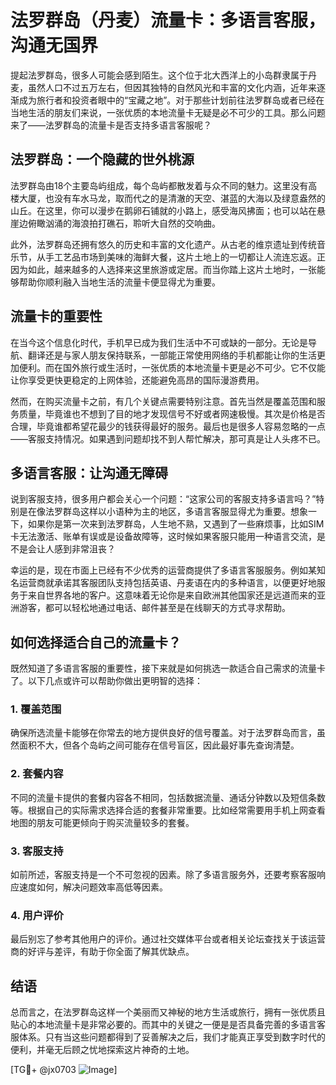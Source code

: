 # 法罗群岛（丹麦）流量卡：多语言客服，沟通无国界

提起法罗群岛，很多人可能会感到陌生。这个位于北大西洋上的小岛群隶属于丹麦，虽然人口不过五万左右，但因其独特的自然风光和丰富的文化内涵，近年来逐渐成为旅行者和投资者眼中的“宝藏之地”。对于那些计划前往法罗群岛或者已经在当地生活的朋友们来说，一张优质的本地流量卡无疑是必不可少的工具。那么问题来了——法罗群岛的流量卡是否支持多语言客服呢？

## 法罗群岛：一个隐藏的世外桃源

法罗群岛由18个主要岛屿组成，每个岛屿都散发着与众不同的魅力。这里没有高楼大厦，也没有车水马龙，取而代之的是清澈的天空、湛蓝的大海以及绿意盎然的山丘。在这里，你可以漫步在鹅卵石铺就的小路上，感受海风拂面；也可以站在悬崖边俯瞰汹涌的海浪拍打礁石，聆听大自然的交响曲。

此外，法罗群岛还拥有悠久的历史和丰富的文化遗产。从古老的维京遗址到传统音乐节，从手工艺品市场到美味的海鲜大餐，这片土地上的一切都让人流连忘返。正因为如此，越来越多的人选择来这里旅游或定居。而当你踏上这片土地时，一张能够帮助你顺利融入当地生活的流量卡便显得尤为重要。

## 流量卡的重要性

在当今这个信息化时代，手机早已成为我们生活中不可或缺的一部分。无论是导航、翻译还是与家人朋友保持联系，一部能正常使用网络的手机都能让你的生活更加便利。而在国外旅行或生活时，一张优质的本地流量卡更是必不可少。它不仅能让你享受更快更稳定的上网体验，还能避免高昂的国际漫游费用。

然而，在购买流量卡之前，有几个关键点需要特别注意。首先当然是覆盖范围和服务质量，毕竟谁也不想到了目的地才发现信号不好或者网速极慢。其次是价格是否合理，毕竟谁都希望花最少的钱获得最好的服务。最后也是很多人容易忽略的一点——客服支持情况。如果遇到问题却找不到人帮忙解决，那可真是让人头疼不已。

## 多语言客服：让沟通无障碍

说到客服支持，很多用户都会关心一个问题：“这家公司的客服支持多语言吗？”特别是在像法罗群岛这样以小语种为主的地区，多语言客服显得尤为重要。想象一下，如果你是第一次来到法罗群岛，人生地不熟，又遇到了一些麻烦事，比如SIM卡无法激活、账单有误或是设备故障等，这时候如果客服只能用一种语言交流，是不是会让人感到非常沮丧？

幸运的是，现在市面上已经有不少优秀的运营商提供了多语言客服服务。例如某知名运营商就承诺其客服团队支持包括英语、丹麦语在内的多种语言，以便更好地服务于来自世界各地的客户。这意味着无论你是来自欧洲其他国家还是远道而来的亚洲游客，都可以轻松地通过电话、邮件甚至是在线聊天的方式寻求帮助。

## 如何选择适合自己的流量卡？

既然知道了多语言客服的重要性，接下来就是如何挑选一款适合自己需求的流量卡了。以下几点或许可以帮助你做出更明智的选择：

### 1. 覆盖范围
确保所选流量卡能够在你常去的地方提供良好的信号覆盖。对于法罗群岛而言，虽然面积不大，但各个岛屿之间可能存在信号盲区，因此最好事先查询清楚。

### 2. 套餐内容
不同的流量卡提供的套餐内容各不相同，包括数据流量、通话分钟数以及短信条数等。根据自己的实际需求选择合适的套餐非常重要。比如经常需要用手机上网查看地图的朋友可能更倾向于购买流量较多的套餐。

### 3. 客服支持
如前所述，客服支持是一个不可忽视的因素。除了多语言服务外，还要考察客服响应速度如何，解决问题效率高低等因素。

### 4. 用户评价
最后别忘了参考其他用户的评价。通过社交媒体平台或者相关论坛查找关于该运营商的好评与差评，有助于你全面了解其优缺点。

## 结语

总而言之，在法罗群岛这样一个美丽而又神秘的地方生活或旅行，拥有一张优质且贴心的本地流量卡是非常必要的。而其中的关键之一便是是否具备完善的多语言客服体系。只有当这些问题都得到了妥善解决之后，我们才能真正享受到数字时代的便利，并毫无后顾之忧地探索这片神奇的土地。

[TG💪+ @jx0703 ![Image](https://github.com/user-attachments/assets/dbca1d08-cadb-493c-b0ec-ad6f7a83f270)]